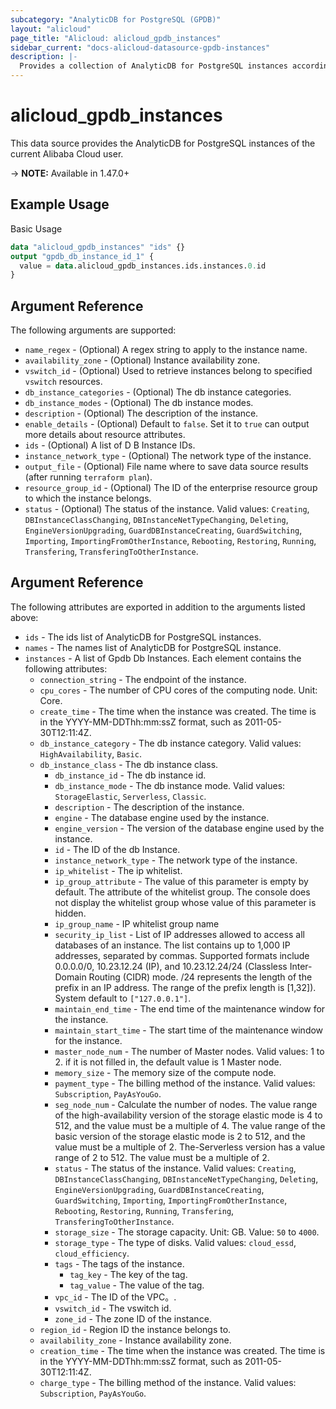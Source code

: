 ```yaml
---
subcategory: "AnalyticDB for PostgreSQL (GPDB)"
layout: "alicloud"
page_title: "Alicloud: alicloud_gpdb_instances"
sidebar_current: "docs-alicloud-datasource-gpdb-instances"
description: |-
  Provides a collection of AnalyticDB for PostgreSQL instances according to the specified filters.
---
```


# alicloud\_gpdb\_instances

This data source provides the AnalyticDB for PostgreSQL instances of the current Alibaba Cloud user.

-> **NOTE:**  Available in 1.47.0+

## Example Usage

Basic Usage

```terraform
data "alicloud_gpdb_instances" "ids" {}
output "gpdb_db_instance_id_1" {
  value = data.alicloud_gpdb_instances.ids.instances.0.id
}

```

## Argument Reference

The following arguments are supported:

* `name_regex` - (Optional) A regex string to apply to the instance name.
* `availability_zone` - (Optional) Instance availability zone.
* `vswitch_id` - (Optional) Used to retrieve instances belong to specified `vswitch` resources.
* `db_instance_categories` - (Optional) The db instance categories.
* `db_instance_modes` - (Optional) The db instance modes.
* `description` - (Optional) The description of the instance.
* `enable_details` - (Optional) Default to `false`. Set it to `true` can output more details about resource attributes.
* `ids` - (Optional)  A list of D B Instance IDs.
* `instance_network_type` - (Optional) The network type of the instance.
* `output_file` - (Optional) File name where to save data source results (after running `terraform plan`).
* `resource_group_id` - (Optional) The ID of the enterprise resource group to which the instance belongs.
* `status` - (Optional) The status of the instance. Valid values: `Creating`, `DBInstanceClassChanging`, `DBInstanceNetTypeChanging`, `Deleting`, `EngineVersionUpgrading`, `GuardDBInstanceCreating`, `GuardSwitching`, `Importing`, `ImportingFromOtherInstance`, `Rebooting`, `Restoring`, `Running`, `Transfering`, `TransferingToOtherInstance`.

## Argument Reference

The following attributes are exported in addition to the arguments listed above:

* `ids` - The ids list of AnalyticDB for PostgreSQL instances.
* `names` - The names list of AnalyticDB for PostgreSQL instance.
* `instances` - A list of Gpdb Db Instances. Each element contains the following attributes:
	* `connection_string` - The endpoint of the instance.
	* `cpu_cores` - The number of CPU cores of the computing node. Unit: Core.
	* `create_time` - The time when the instance was created. The time is in the YYYY-MM-DDThh:mm:ssZ format, such as 2011-05-30T12:11:4Z.
  * `db_instance_category` - The db instance category. Valid values: `HighAvailability`, `Basic`.
  * `db_instance_class` - The db instance class.
	* `db_instance_id` - The db instance id.
	* `db_instance_mode` - The db instance mode. Valid values: `StorageElastic`, `Serverless`, `Classic`.
	* `description` - The description of the instance.
	* `engine` - The database engine used by the instance.
	* `engine_version` - The version of the database engine used by the instance.
	* `id` - The ID of the db Instance.
	* `instance_network_type` - The network type of the instance.
	* `ip_whitelist` - The ip whitelist.
    * `ip_group_attribute` - The value of this parameter is empty by default. The attribute of the whitelist group. The console does not display the whitelist group whose value of this parameter is hidden.
    * `ip_group_name` - IP whitelist group name
    * `security_ip_list` - List of IP addresses allowed to access all databases of an instance. The list contains up to 1,000 IP addresses, separated by commas. Supported formats include 0.0.0.0/0, 10.23.12.24 (IP), and 10.23.12.24/24 (Classless Inter-Domain Routing (CIDR) mode. /24 represents the length of the prefix in an IP address. The range of the prefix length is [1,32]). System default to `["127.0.0.1"]`.
	* `maintain_end_time` - The end time of the maintenance window for the instance.
	* `maintain_start_time` - The start time of the maintenance window for the instance.
	* `master_node_num` - The number of Master nodes. Valid values: 1 to 2. if it is not filled in, the default value is 1 Master node.
	* `memory_size` - The memory size of the compute node.
	* `payment_type` - The billing method of the instance. Valid values: `Subscription`, `PayAsYouGo`.
	* `seg_node_num` - Calculate the number of nodes. The value range of the high-availability version of the storage elastic mode is 4 to 512, and the value must be a multiple of 4. The value range of the basic version of the storage elastic mode is 2 to 512, and the value must be a multiple of 2. The-Serverless version has a value range of 2 to 512. The value must be a multiple of 2.
	* `status` - The status of the instance. Valid values: `Creating`, `DBInstanceClassChanging`, `DBInstanceNetTypeChanging`, `Deleting`, `EngineVersionUpgrading`, `GuardDBInstanceCreating`, `GuardSwitching`, `Importing`, `ImportingFromOtherInstance`, `Rebooting`, `Restoring`, `Running`, `Transfering`, `TransferingToOtherInstance`.
	* `storage_size` - The storage capacity. Unit: GB. Value: `50` to `4000`.
	* `storage_type` - The type of disks. Valid values: `cloud_essd`, `cloud_efficiency`.
	* `tags` - The tags of the instance.
		* `tag_key` - The key of the tag.
		* `tag_value` - The value of the tag.
	* `vpc_id` - The ID of the VPC。.
	* `vswitch_id` - The vswitch id.
	* `zone_id` - The zone ID of the instance.
  * `region_id` - Region ID the instance belongs to.
  * `availability_zone` - Instance availability zone.
  * `creation_time` - The time when the instance was created. The time is in the YYYY-MM-DDThh:mm:ssZ format, such as 2011-05-30T12:11:4Z.
  * `charge_type` - The billing method of the instance. Valid values: `Subscription`, `PayAsYouGo`.

